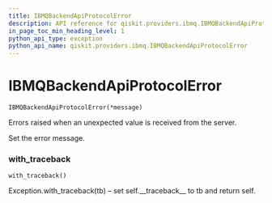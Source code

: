 ```yaml
---
title: IBMQBackendApiProtocolError
description: API reference for qiskit.providers.ibmq.IBMQBackendApiProtocolError
in_page_toc_min_heading_level: 1
python_api_type: exception
python_api_name: qiskit.providers.ibmq.IBMQBackendApiProtocolError
---
```


# IBMQBackendApiProtocolError

<span id="qiskit.providers.ibmq.IBMQBackendApiProtocolError" />

`IBMQBackendApiProtocolError(*message)`

Errors raised when an unexpected value is received from the server.

Set the error message.

### with\_traceback

<span id="qiskit.providers.ibmq.IBMQBackendApiProtocolError.with_traceback" />

`with_traceback()`

Exception.with\_traceback(tb) – set self.\_\_traceback\_\_ to tb and return self.

